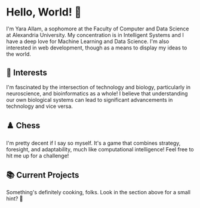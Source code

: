 # Hello, World! 👋

I'm Yara Allam, a sophomore at the Faculty of Computer and Data Science at Alexandria University. My concentration is in Intelligent Systems and I have a deep love for Machine Learning and Data Science. I'm also interested in web development, though as a means to display my ideas to the world.

## 🧠 Interests

I'm fascinated by the intersection of technology and biology, particularly in neuroscience, and bioinformatics as a whole! I believe that understanding our own biological systems can lead to significant advancements in technology and vice versa.

## ♟️ Chess

I'm pretty decent if I say so myself. It's a game that combines strategy, foresight, and adaptability, much like computational intelligence! Feel free to hit me up for a challenge!

## 📚 Current Projects

Something's definitely cooking, folks. Look in the section above for a small hint? 👀
